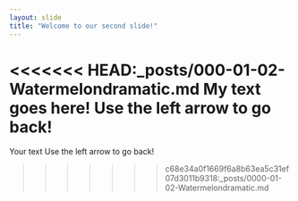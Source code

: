 ```yaml
---
layout: slide
title: "Welcome to our second slide!"
---
```

<<<<<<< HEAD:_posts/000-01-02-Watermelondramatic.md
My text goes here!
Use the left arrow to go back!
=======
Your text
Use the left arrow to go back!
>>>>>>> c68e34a0f1669f6a8b63ea5c31ef07d3011b9318:_posts/0000-01-02-Watermelondramatic.md
